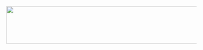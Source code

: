 <a href="https://www.gitanimals.org/en_US?utm_medium=image&utm_source=sunz8281&utm_content=line">
  <img
    src="https://render.gitanimals.org/lines/sunz8281?pet-id=614306788543142803"
    width="600"
    height="100"
  />
</a>
  
